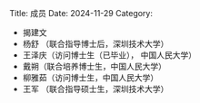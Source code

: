 Title: 成员
Date: 2024-11-29
Category:

- 揭建文
- 杨舒 （联合指导博士后，深圳技术大学）
- 王泽庆（访问博士生（已毕业）， 中国人民大学）
- 戴朔（联合培养博士生，中国人民大学）
- 柳雅茹（访问博士生，中国人民大学）
- 王军 （联合指导硕士生，深圳技术大学）
  
<!-- ![image](../figure/spinning-fusion.webp) -->